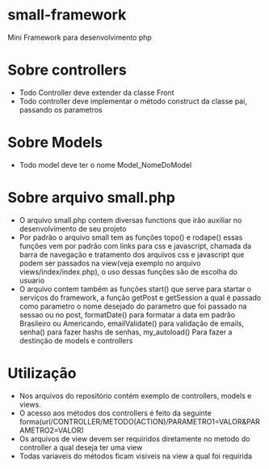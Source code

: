 # small-framework
Mini Framework para desenvolvimento php

# Sobre controllers
- Todo Controller deve extender da classe Front
- Todo controller deve implementar o método construct da classe pai, passando os parametros
# Sobre Models
- Todo model deve ter o nome Model_NomeDoModel
# Sobre arquivo small.php
- O arquivo small.php contem diversas functions que irão auxiliar no desenvolvimento de seu projeto
- Por padrão o arquivo small tem as funções topo() e rodape() essas funções vem por padrão com links para css e javascript, chamada da barra de navegação e tratamento dos arquivos css e javascript que podem ser passados na view(veja exemplo no arquivo views/index/index.php), o uso dessas funções são de escolha do usuario
- O arquivo contem também as funções start() que serve para startar o serviços do framework, a função getPost e getSession a qual é passado como parametro o nome desejado do parametro que foi passado na sessao ou no post, formatDate() para formatar a data em padrão Brasileiro ou Americando, emailValidate() para validação de emails, senha() para fazer hashs de senhas, my_autoload() Para fazer a destinção de models e controllers

# Utilização
- Nos arquivos do repositório contém exemplo de controllers, models e views.
- O acesso aos métodos dos controllers é feito da seguinte forma(url/CONTROLLER/METODO(ACTION)/PARAMETRO1=VALOR&PARAMETRO2=VALOR)
- Os arquivos de view devem ser requiridos diretamente no metodo do controller a qual deseja ter uma view
- Todas variaveis do métodos ficam visiveis na view a qual foi requirida

